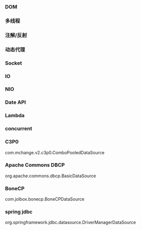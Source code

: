 ### DOM

### 多线程

### 注解/反射

### 动态代理

### Socket

### IO

### NIO

### Date API

### Lambda

### concurrent

### C3P0

com.mchange.v2.c3p0.ComboPooledDataSource

### Apache Commons DBCP

org.apache.commons.dbcp.BasicDataSource

### BoneCP

com.jolbox.bonecp.BoneCPDataSource

### spring jdbc

org.springframework.jdbc.datasource.DriverManagerDataSource